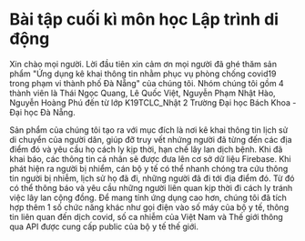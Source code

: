 # Bài tập cuối kì môn học Lập trình di động

Xin chào mọi người. Lời đầu tiên xin cảm ơn mọi người đã ghé thăm sản phẩm "Ứng dụng kê khai thông tin nhằm phục vụ phòng chống covid19 trong phạm vi thành phố Đà Nẵng" của chúng tôi. Nhóm chúng tôi gồm 4 thành viên là Thái Ngọc Quang, Lê Quốc Việt, Nguyễn Phạm Nhật Hào, Nguyễn Hoàng Phú đến từ lớp K19TCLC_Nhật 2 Trường Đại học Bách Khoa - Đại học Đà Nẵng.

Sản phẩm của chúng tôi tạo ra với mục đích là nơi kê khai thông tin lịch sử di chuyển của người dân, giúp đỡ truy vết nhứng người đã từng đến các địa điểm đó và yêu cầu họ cách ly kịp thời, hạn chế lây lan dịch bệnh. Khi đã khai báo, các thông tin cá nhân sẽ được đưa lên cơ sở dữ liệu Firebase. Khi phát hiện ra người bị nhiểm, cán bộ y tế có thể nhanh chóng tra cứu thông tin người bị nhiễm, lịch sử họ đã đi, những người đã đi tới địa điểm đó. Từ đó có thể thông báo và yêu cầu những người liên quan kịp thời đi cách ly tránh việc lây lan cộng đồng.
Để mang tính ứng dụng cao hơn, chúng tôi đã tích hợp thêm 1 số chức năng khác như gọi điện vào số máy của bộ y tế, thông tin liên quan đến dịch covid, số ca nhiễm của Việt Nam và Thế giới thông qua API được cung cấp public của bộ y tế thế giới.
